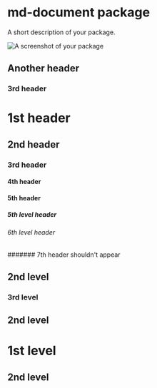 
# md-document package

A short description of your package.

![A screenshot of your package](https://f.cloud.github.com/assets/69169/2290250/c35d867a-a017-11e3-86be-cd7c5bf3ff9b.gif)

## Another header

### 3rd header

# 1st header

## 2nd header

### 3rd header

#### 4th header

#### 5th header

##### 5th level header

###### 6th level header

####### 7th header shouldn't appear

## 2nd level

### 3rd level

## 2nd level

# 1st level

## 2nd level
